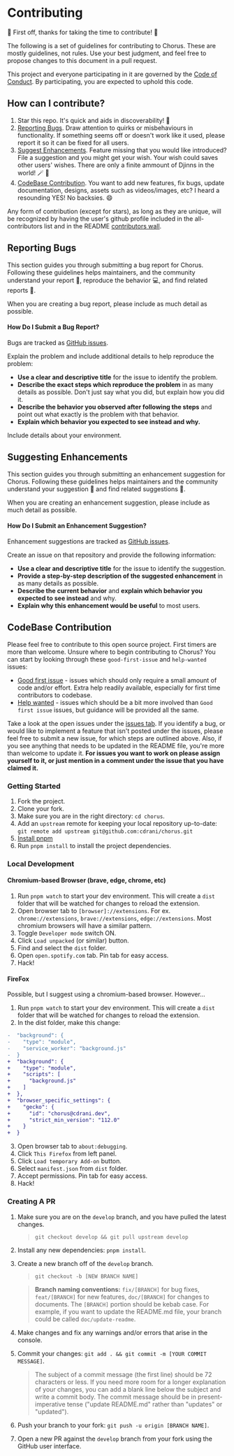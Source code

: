 # Contributing

:tada: First off, thanks for taking the time to contribute! :tada:

The following is a set of guidelines for contributing to Chorus. These are mostly guidelines, not rules. Use your best judgment, and feel free to propose changes to this document in a pull request.

This project and everyone participating in it are governed by the [Code of Conduct](/code_of_conduct.md). By participating, you are expected to uphold this code.

## How can I contribute?

1. Star this repo. It's quick and aids in discoverability! :stars:
2. [Reporting Bugs](#reporting-bugs). Draw attention to quirks or misbehaviours in functionality. If something seems off or doesn't work like it used, please report it so it can be fixed for all users.
3. [Suggest Enhancements](#suggesting-enhancements). Feature missing that you would like introduced? File a suggestion and you might get your wish. Your wish could saves other users' wishes. There are only a finite ammount of Djinns in the world! 🪄 🧞
4. [CodeBase Contribution](#codebase-contribution). You want to add new features, fix bugs, update documentation, designs, assets such as videos/images, etc? I heard a resounding YES! No backsies. 😄

Any form of contribution (except for stars), as long as they are unique, will be recognized by having the user's github profile included in the all-contributors list and in the README [contributors wall](./README.md#%EF%B8%8F-contributors-%EF%B8%8F).


## Reporting Bugs

This section guides you through submitting a bug report for Chorus. Following these guidelines helps maintainers, and the community understand your report :pencil:, reproduce the behavior :computer:, and find related reports :mag_right:.

When you are creating a bug report, please include as much detail as possible.

#### How Do I Submit a Bug Report?

Bugs are tracked as [GitHub issues](https://github.com/cdrani/chorus/issues/).

Explain the problem and include additional details to help reproduce the problem:

-   **Use a clear and descriptive title** for the issue to identify the problem.
-   **Describe the exact steps which reproduce the problem** in as many details as possible. Don't just say what you did, but explain how you did it.
-   **Describe the behavior you observed after following the steps** and point out what exactly is the problem with that behavior.
-   **Explain which behavior you expected to see instead and why.**

Include details about your environment.

  
## Suggesting Enhancements


This section guides you through submitting an enhancement suggestion for Chorus. Following these guidelines helps maintainers and the community understand your suggestion :pencil: and find related suggestions :mag_right:.

When you are creating an enhancement suggestion, please include as much detail as possible.

#### How Do I Submit an Enhancement Suggestion?

Enhancement suggestions are tracked as [GitHub issues](https://github.com/cdrani/chorus/issues/).

Create an issue on that repository and provide the following information:

-   **Use a clear and descriptive title** for the issue to identify the suggestion.
-   **Provide a step-by-step description of the suggested enhancement** in as many details as possible.
-   **Describe the current behavior** and **explain which behavior you expected to see instead** and why.
-   **Explain why this enhancement would be useful** to most users.


## CodeBase Contribution


Please feel free to contribute to this open source project. First timers are more than welcome. Unsure where to begin contributing to Chorus? You can start by looking through these `good-first-issue` and `help-wanted` issues:

-   [Good first issue](https://github.com/cdrani/chorus/issues?q=is%3Aopen+is%3Aissue+label%3A%22good+first+issue%22) - issues which should only require a small amount of code and/or effort. Extra help readily available, especially for first time contributors to codebase.
-   [Help wanted](https://github.com/cdrani/chorus/issues?q=is%3Aopen+is%3Aissue+label%3A%22help+wanted%22) - issues which should be a bit more involved than `Good first issue` issues, but guidance will be provided all the same.

Take a look at the open issues under the [issues tab](https://github.com/cdrani/chorus/issues). If you identify a bug, or would like to implement a feature that isn't posted under the issues, please feel free to submit a new issue, for which steps are outlined above. Also, if you see anything that needs to be updated in the README file, you're more than welcome to update it. **For issues you want to work on please assign yourself to it, or just mention in a comment under the issue that you have claimed it.**

### Getting Started

1. Fork the project.
2. Clone your fork.
3. Make sure you are in the right directory: `cd chorus`.
4. Add an `upstream` remote for keeping your local repository up-to-date: `git remote add upstream git@github.com:cdrani/chorus.git`
5. [Install pnpm](https://pnpm.io/installation)
6. Run `pnpm install` to install the project dependencies.

### Local Development

#### Chromium-based Browser (brave, edge, chrome, etc)

1. Run `pnpm watch` to start your dev environment. This will create a `dist` folder that will be watched for changes to reload the extension.
2. Open browser tab to `[browser]://extensions`. For ex. `chrome://extensions`, `brave://extensions`, `edge://extensions`. Most chromium browsers will have a similar pattern.
3. Toggle `Developer mode` switch ON.
4. Click `Load unpacked` (or similar) button.
5. Find and select the `dist` folder.
6. Open `open.spotify.com` tab. Pin tab for easy access.
7. Hack!

#### FireFox

Possible, but I suggest using a chromium-based browser. However...

1. Run `pnpm watch` to start your dev environment. This will create a `dist` folder that will be watched for changes to reload the extension.
2. In the dist folder, make this change:

```diff
-  "background": {
-    "type": "module",
-    "service_worker": "background.js"
-  }
+  "background": {
+    "type": "module",
+    "scripts": [
+      "background.js"
+    ]
+  },
+  "browser_specific_settings": {
+    "gecko": {
+      "id": "chorus@cdrani.dev",
+      "strict_min_version": "112.0"
+    }
+  }
```

3. Open browser tab to `about:debugging`.
4. Click `This Firefox` from left panel.
5. Click `Load temporary Add-on` button.
6. Select `manifest.json` from `dist` folder.
7. Accept permissions. Pin tab for easy access.
8. Hack!

### Creating A PR

1. Make sure you are on the `develop` branch, and you have pulled the latest changes.

    > `git checkout develop && git pull upstream develop`

2. Install any new dependencies: `pnpm install`.

3. Create a new branch off of the `develop` branch.

    > `git checkout -b [NEW BRANCH NAME]`

    > **Branch naming conventions:** `fix/[BRANCH]` for bug fixes, `feat/[BRANCH]` for new features, `doc/[BRANCH]` for changes to documents. The `[BRANCH]` portion should be kebab case. For example, if you want to update the README.md file, your branch could be called `doc/update-readme`.

4. Make changes and fix any warnings and/or errors that arise in the console.
5. Commit your changes: `git add . && git commit -m [YOUR COMMIT MESSAGE]`.

    > The subject of a commit message (the first line) should be 72 characters or less. If you need more room for a longer explanation of your changes, you can add a blank line below the subject and write a commit body. The commit message should be in present-imperative tense ("update README.md" rather than "updates" or "updated").

6. Push your branch to your fork: `git push -u origin [BRANCH NAME]`.
7. Open a new PR against the `develop` branch from your fork using the GitHub user interface.
